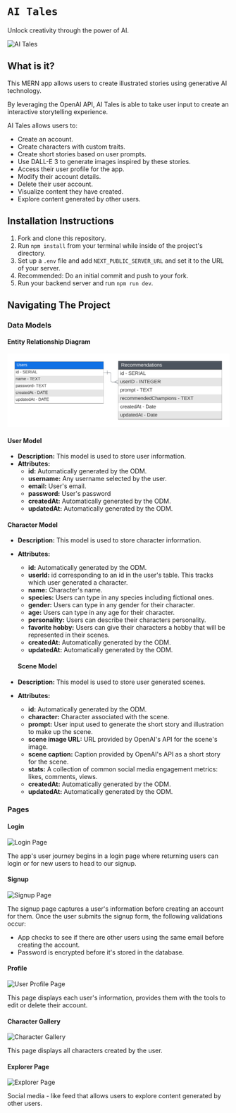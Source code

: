 # `AI Tales`
Unlock creativity through the power of AI.

![AI Tales](https://github.com/soyrvelez/ai-tales/blob/main/resources/ai-tales.png?sanitize=true)

## What is it?

This MERN app allows users to create illustrated stories using generative AI technology.

By leveraging the OpenAI API, AI Tales is able to take user input to create an interactive storytelling experience.

AI Tales allows users to:
* Create an account.
* Create characters with custom traits.
* Create short stories based on user prompts.
* Use DALL-E 3 to generate images inspired by these stories.
* Access their user profile for the app.
* Modify their account details.
* Delete their user account.
* Visualize content they have created.
* Explore content generated by other users.


## Installation Instructions
1. Fork and clone this repository.
2. Run `npm install` from your terminal while inside of the project's directory.
3. Set up a `.env` file and add `NEXT_PUBLIC_SERVER_URL` and set it to the URL of your server.
4. Recommended: Do an initial commit and push to your fork.
5. Run your backend server and run `npm run dev`.

## Navigating The Project
### Data Models
#### Entity Relationship Diagram
![ERD](https://github.com/soyrvelez/lol-champ-recommender/blob/main/resources/lol-recommender-erd.png?sanitize=true)

#### User Model
- **Description:** This model is used to store user information.
- **Attributes:**
  - **id:** Automatically generated by the ODM.
  - **username:** Any username selected by the user.
  - **email:** User's email.
  - **password:** User's password
  - **createdAt:** Automatically generated by the ODM.
  - **updatedAt:** Automatically generated by the ODM.

#### Character Model
- **Description:** This model is used to store character information.
- **Attributes:**
  - **id:** Automatically generated by the ODM.
  - **userId:** id corresponding to an id in the user's table. This tracks which user generated a character.
  - **name:** Character's name.
  - **species:** Users can type in any species including fictional ones.
  - **gender:** Users can type in any gender for their character.
  - **age:** Users can type in any age for their character.
  - **personality:** Users can describe their characters personality.
  - **favorite hobby:** Users can give their characters a hobby that will be represented in their scenes.
  - **createdAt:** Automatically generated by the ODM.
  - **updatedAt:** Automatically generated by the ODM.

  #### Scene Model
- **Description:** This model is used to store user generated scenes.
- **Attributes:**
  - **id:** Automatically generated by the ODM.
  - **character:** Character associated with the scene.
  - **prompt:** User input used to generate the short story and illustration to make up the scene.
  - **scene image URL:** URL provided by OpenAI's API for the scene's image.
  - **scene caption:** Caption provided by OpenAI's API as a short story for the scene.
  - **stats:** A collection of common social media engagement metrics: likes, comments, views.
  - **createdAt:** Automatically generated by the ODM.
  - **updatedAt:** Automatically generated by the ODM.

### Pages

#### Login
![Login Page](https://github.com/soyrvelez/ai-tails/blob/main/resources/login.png?sanitize=true)

The app's user journey begins in a login page where returning users can login or for new users to head to our signup.

#### Signup
![Signup Page](https://github.com/soyrvelez/ai-tales/blob/main/resources/sign-up.png?sanitize=true)

The signup page captures a user's information before creating an account for them. Once the user submits the signup form, the following validations occur:
- App checks to see if there are other users using the same email before creating the account.
- Password is encrypted before it's stored in the database.

#### Profile
![User Profile Page](https://github.com/soyrvelez/ai-tales/blob/main/resources/profile.png?sanitize=true)

This page displays each user's information, provides them with the tools to edit or delete their account.

#### Character Gallery
![Character Gallery](https://github.com/soyrvelez/ai-tales/blob/main/resources/charactergallery.png?sanitize=true)

This page displays all characters created by the user.

#### Explorer Page
![Explorer Page](https://github.com/soyrvelez/ai-tales/blob/main/resources/explorer.png?sanitize=true)

Social media - like feed that allows users to explore content generated by other users.

